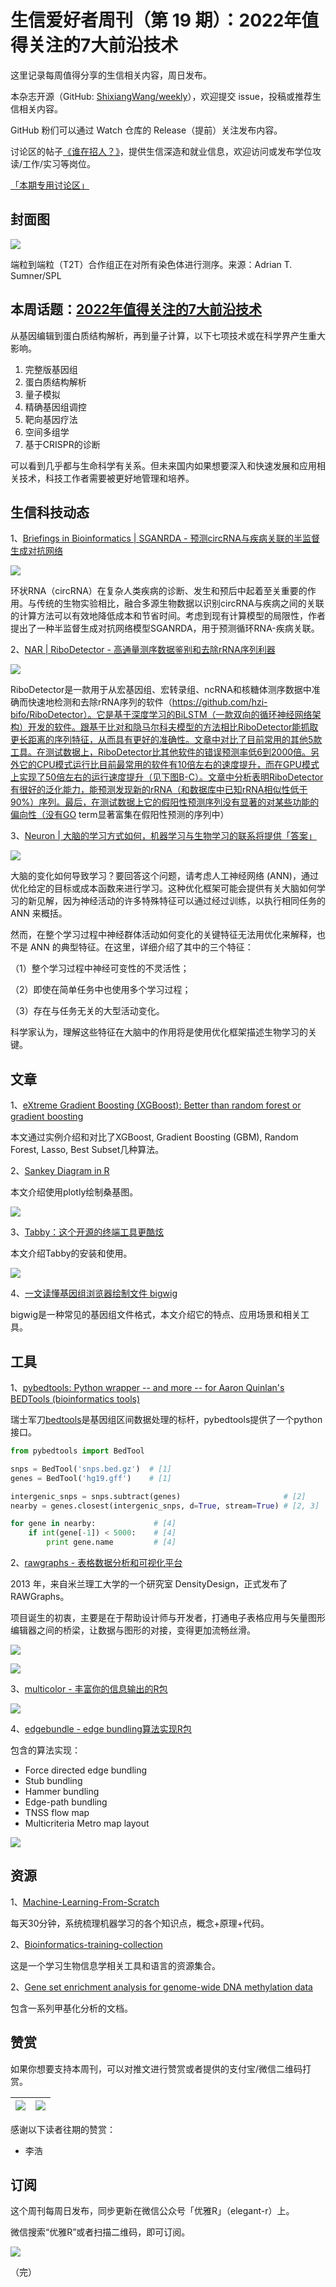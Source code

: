 # 生信爱好者周刊（第 19 期）：2022年值得关注的7大前沿技术

这里记录每周值得分享的生信相关内容，周日发布。

本杂志开源（GitHub: [ShixiangWang/weekly](https://github.com/ShixiangWang/weekly)），欢迎提交 issue，投稿或推荐生信相关内容。

GitHub 粉们可以通过 Watch 仓库的 Release（提前）关注发布内容。

讨论区的帖子[《谁在招人？》](https://github.com/ShixiangWang/weekly/issues/2)，提供生信深造和就业信息，欢迎访问或发布学位攻读/工作/实习等岗位。

[「本期专用讨论区」](https://github.com/ShixiangWang/weekly/issues/480)

## 封面图


![](https://gitee.com/ShixiangWang/ImageCollection/raw/master/2022-2-27/1645929796354-image.png)

端粒到端粒（T2T）合作组正在对所有染色体进行测序。来源：Adrian T. Sumner/SPL


## 本周话题：[2022年值得关注的7大前沿技术](https://mp.weixin.qq.com/s/xdOZv6n2HI4YVWCy9Z_58Q)

从基因编辑到蛋白质结构解析，再到量子计算，以下七项技术或在科学界产生重大影响。

1. 完整版基因组
2. 蛋白质结构解析
3. 量子模拟
4. 精确基因组调控
5. 靶向基因疗法
6. 空间多组学
7. 基于CRISPR的诊断

可以看到几乎都与生命科学有关系。但未来国内如果想要深入和快速发展和应用相关技术，科技工作者需要被更好地管理和培养。

## 生信科技动态

1、[Briefings in Bioinformatics | SGANRDA - 预测circRNA与疾病关联的半监督生成对抗网络](https://mp.weixin.qq.com/s/M--XQgWxzj-WCACNz1-Atw)


![](https://gitee.com/ShixiangWang/ImageCollection/raw/master/2022-2-27/1645930258335-image.png)


环状RNA（circRNA）在复杂人类疾病的诊断、发生和预后中起着至关重要的作用。与传统的生物实验相比，融合多源生物数据以识别circRNA与疾病之间的关联的计算方法可以有效地降低成本和节省时间。考虑到现有计算模型的局限性，作者提出了一种半监督生成对抗网络模型SGANRDA，用于预测循环RNA-疾病关联。

2、[NAR | RiboDetector - 高通量测序数据鉴别和去除rRNA序列利器](https://mp.weixin.qq.com/s/vHdYbXlEGV_DekRQorh9PA)

![](https://gitee.com/ShixiangWang/ImageCollection/raw/master/2022-2-27/1645930404045-image.png)

RiboDetector是一款用于从宏基因组、宏转录组、ncRNA和核糖体测序数据中准确而快速地检测和去除rRNA序列的软件（https://github.com/hzi-bifo/RiboDetector）。它是基于深度学习的BiLSTM（一款双向的循环神经网络架构）开发的软件。跟基于比对和隐马尔科夫模型的方法相比RiboDetector能抓取更长距离的序列特征，从而具有更好的准确性。文章中对比了目前常用的其他5款工具。在测试数据上，RiboDetector比其他软件的错误预测率低6到2000倍。另外它的CPU模式运行比目前最常用的软件有10倍左右的速度提升，而在GPU模式上实现了50倍左右的运行速度提升（见下图B-C）。文章中分析表明RiboDetector有很好的泛化能力，能预测发现新的rRNA（和数据库中已知rRNA相似性低于90%）序列。最后，在测试数据上它的假阳性预测序列没有显著的对某些功能的偏向性（没有GO term显著富集在假阳性预测的序列中）

3、[Neuron | 大脑的学习方式如何，机器学习与生物学习的联系将提供「答案」](https://mp.weixin.qq.com/s/idMNDCz5_AZ01Sp7aHwlHQ)


![](https://gitee.com/ShixiangWang/ImageCollection/raw/master/2022-2-27/1645930537983-image.png)


大脑的变化如何导致学习？要回答这个问题，请考虑人工神经网络 (ANN)，通过优化给定的目标或成本函数来进行学习。这种优化框架可能会提供有关大脑如何学习的新见解，因为神经活动的许多特殊特征可以通过经过训练，以执行相同任务的 ANN 来概括。

然而，在整个学习过程中神经群体活动如何变化的关键特征无法用优化来解释，也不是 ANN 的典型特征。在这里，详细介绍了其中的三个特征：

（1）整个学习过程中神经可变性的不灵活性；

（2）即使在简单任务中也使用多个学习过程；

（3）存在与任务无关的大型活动变化。

科学家认为，理解这些特征在大脑中的作用将是使用优化框架描述生物学习的关键。

## 文章

1、[eXtreme Gradient Boosting (XGBoost): Better than random forest or gradient boosting](https://liuyanguu.github.io/post/2018/07/09/extreme-gradient-boosting-xgboost-better-than-random-forest-or-gradient-boosting/)

本文通过实例介绍和对比了XGBoost, Gradient Boosting (GBM), Random Forest, Lasso, Best Subset几种算法。

2、[Sankey Diagram in R](https://plotly.com/r/sankey-diagram/)

本文介绍使用plotly绘制桑基图。


![](https://gitee.com/ShixiangWang/ImageCollection/raw/master/2022-2-27/1645930862743-image.png)

3、[Tabby：这个开源的终端工具更酷炫](https://mp.weixin.qq.com/s/8DykoYoLAtG9XIPF3dDXzQ)

本文介绍Tabby的安装和使用。


![](https://gitee.com/ShixiangWang/ImageCollection/raw/master/2022-2-27/1645930975380-image.png)

4、[一文读懂基因组浏览器绘制文件 bigwig](https://mp.weixin.qq.com/s/6e-un6dmTi1sMbhL0aPDeQ)

bigwig是一种常见的基因组文件格式，本文介绍它的特点、应用场景和相关工具。


## 工具

1、[pybedtools: Python wrapper -- and more -- for Aaron Quinlan's BEDTools (bioinformatics tools)](https://github.com/daler/pybedtools)

瑞士军刀[bedtools](http://bedtools.readthedocs.org/)是基因组区间数据处理的标杆，pybedtools提供了一个python接口。

```python
from pybedtools import BedTool

snps = BedTool('snps.bed.gz')  # [1]
genes = BedTool('hg19.gff')    # [1]

intergenic_snps = snps.subtract(genes)                       # [2]
nearby = genes.closest(intergenic_snps, d=True, stream=True) # [2, 3]

for gene in nearby:             # [4]
    if int(gene[-1]) < 5000:    # [4]
        print gene.name         # [4]
```

2、[rawgraphs - 表格数据分析和可视化平台](https://mp.weixin.qq.com/s/VSidDGcV8OChE8CHBiiT8g)

2013 年，来自米兰理工大学的一个研究室 DensityDesign，正式发布了 RAWGraphs。

项目诞生的初衷，主要是在于帮助设计师与开发者，打通电子表格应用与矢量图形编辑器之间的桥梁，让数据与图形的对接，变得更加流畅丝滑。

![](https://gitee.com/ShixiangWang/ImageCollection/raw/master/2022-2-27/1645931228005-image.png)


![](https://gitee.com/ShixiangWang/ImageCollection/raw/master/2022-2-27/1645931262823-image.png)

3、[multicolor - 丰富你的信息输出的R包](https://github.com/aedobbyn/multicolor)


![](https://gitee.com/ShixiangWang/ImageCollection/raw/master/2022-2-27/1645931419107-image.png)

4、[edgebundle - edge bundling算法实现R包](https://github.com/schochastics/edgebundle)

包含的算法实现：

- Force directed edge bundling
- Stub bundling
- Hammer bundling
- Edge-path bundling
- TNSS flow map
- Multicriteria Metro map layout



![](https://gitee.com/ShixiangWang/ImageCollection/raw/master/2022-2-27/1645931608469-image.png)


## 资源

1、[Machine-Learning-From-Scratch](https://github.com/Yimeng-Zhang/Machine-Learning-From-Scratch)

每天30分钟，系统梳理机器学习的各个知识点，概念+原理+代码。

2、[Bioinformatics-training-collection](https://github.com/BioinformaNicks/Bioinformatics-training-collection)

这是一个学习生物信息学相关工具和语言的资源集合。

2、[Gene set enrichment analysis for genome-wide DNA methylation data](http://oshlacklab.com/methyl-geneset-testing/)

包含一系列甲基化分析的文档。


## 赞赏

如果你想要支持本周刊，可以对推文进行赞赏或者提供的支付宝/微信二维码打赏。

| ![](https://gitee.com/ShixiangWang/ImageCollection/raw/master/png/202109171440597.jpg) | ![](https://gitee.com/ShixiangWang/ImageCollection/raw/master/png/202109171440452.jpg) |
| ------------------------------------------------------------ | ------------------------------------------------------------ |

感谢以下读者往期的赞赏：

- 李浩

## 订阅

这个周刊每周日发布，同步更新在微信公众号「优雅R」（elegant-r）上。

微信搜索“优雅R”或者扫描二维码，即可订阅。

![](https://gitee.com/ShixiangWang/ImageCollection/raw/master/png/202109101438292.jpg)

（完）

